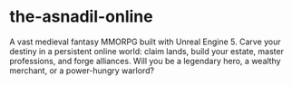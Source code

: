 # the-asnadil-online
A vast medieval fantasy MMORPG built with Unreal Engine 5. Carve your destiny in a persistent online world: claim lands, build your estate, master professions, and forge alliances. Will you be a legendary hero, a wealthy merchant, or a power-hungry warlord?
